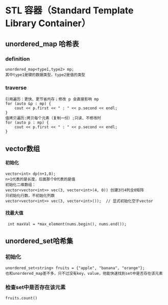 # STL 容器（Standard Template Library Container）

## unordered_map 哈希表

### definition

```
unordered_map<type1,type2> mp;
其中type1是键的数据类型，type2是值的类型
```

### traverse

```
引用遍历：更快、更节省内存；修改 p 会直接影响 mp
for (auto &p : mp) {
    cout << p.first << " : " << p.second << endl;
}
值拷贝遍历:拷贝每个元素（复制一份）;只读、不修改时
for (auto p : mp) {
    cout << p.first << " : " << p.second << endl;
}
```



## vector数组

#### 初始化

```
vector<int> dp(n+1,0);
n+1代表的是长度，后面那个0代表的是值
初始化二维数组：
vector<vector<int>> vec(3, vector<int>(4, 0)) 创建3行4列全0矩阵
只初始化行数，不初始化列数
vector<vector<int>> vec(3, vector<int>());  // 显式初始化空子vector

```

#### 找最大值

```
 int maxVal = *max_element(nums.begin(), nums.end());
```

## unordered_set哈希集

### 初始化

```
unordered_set<string> fruits = {"apple", "banana", "orange"};
也和unordered_map差不多，只不过没有key，value，他能快速找到set中是否存在该元素
```

### 检查set中是否存在该元素

```
fruits.count()
```

